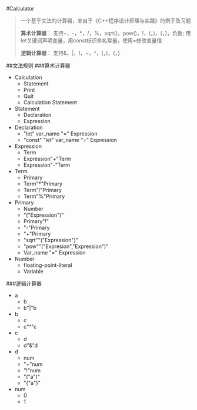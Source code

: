 ﻿#Calculator
>一个基于文法的计算器，来自于《C++程序设计原理与实践》的例子及习题
>
>**算术计算器**：
 支持\+，\-，\*，/，%，sqrt()，pow()，\!，\(，\)，\{，\}，负数;
 用let关键词声明变量，用const标识命名常量，使用=修改变量值
>
>**逻辑计算器**：
支持&，|，\!，~，^，\(，\)，\{，\}

##文法规则
###算术计算器
- Calculation
    - Statement
    - Print
    - Quit
    - Calculation Statement
- Statement
    - Declaration
    - Expression
- Declaration
	- "let" var_name "=" Expression
	- "const" "let" var_name "=" Expression
- Expression
	 - Term
	 - Expression"+"Term
	 - Expression"-"Term
- Term
	- Primary
	- Term"*"Primary
	- Term"/"Primary
	- Term"%"Primary
- Primary
	- Number
	- "("Expression")"
	- Primary"!"
	- "-"Primary
	- "+"Primary
	- "sqrt""("Expression")"
	- "pow""("Expresion","Expression")"
	- Var_name "=" Expression
- Number
	- floating-point-literal 
	- Variable

###逻辑计算器

- a
    - b
    - b"|"b
- b
    - c
    - c"^"c
- c
    - d
    - d"&"d
- d
    - num
    - "~"num
    - "!"num
    - "("a")"
    - "{"a"}"
- num
    - 0
    - 1
